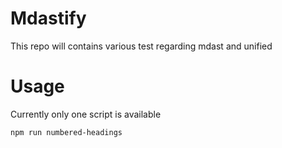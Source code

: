 # Mdastify

This repo will contains various test regarding mdast and unified

# Usage

Currently only one script is available

```bash
npm run numbered-headings
```
